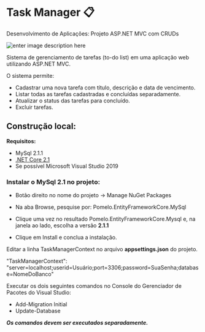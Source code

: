 
# Task M️anager 📋
Desenvolvimento de Aplicações: Projeto ASP.NET MVC com CRUDs

![enter image description here](https://i.imgur.com/AUihhhf.gif)

Sistema de gerenciamento de tarefas (to-do list) em uma aplicação web utilizando ASP.NET MVC. 

O sistema permite:

 - Cadastrar uma nova tarefa com título, descrição e data de vencimento.
  - Listar todas as tarefas cadastradas e concluídas separadamente.
   - Atualizar o status das tarefas para concluído. 
   - Excluir tarefas.

## Construção local:
**Requisitos:**
-   MySql 2.1.1
-   [.NET Core 2.1](https://dotnet.microsoft.com/pt-br/download/dotnet/2.1)
- Se possível Microsoft Visual Studio 2019
### Instalar o MySql 2.1 no projeto:
-   Botão direito no nome do projeto -> Manage NuGet Packages
    
-   Na aba Browse, pesquise por: Pomelo.EntityFrameworkCore.MySql
    
-   Clique uma vez no resultado Pomelo.EntityFrameworkCore.Mysql e, na janela ao lado, escolha a versão **2.1.1**
    
-   Clique em Install e conclua a instalação.

Editar a linha TaskManagerContext no arquivo **appsettings.json** do projeto.

"TaskManagerContext": "server=localhost;userid=Usuário;port=3306;password=SuaSenha;database=NomeDoBanco"

Executar os dois seguintes comandos no Console do Gerenciador de Pacotes do Visual Studio:

- Add-Migration Initial
- Update-Database

***Os comandos devem ser executados separadamente.***
